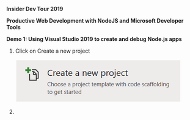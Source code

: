 **Insider Dev Tour 2019**

**Productive Web Development with NodeJS and Microsoft Developer Tools**

**Demo 1: Using Visual Studio 2019 to create and debug Node.js apps**

1. Click on Create a new project

   ![](https://github.com/ceteongvanness/eventdemo/blob/master/Insider%20Dev%20Tour%202019/Image/D1%20-%201.png)

2. 



